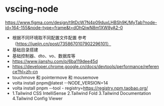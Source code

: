 # vscing-node

https://www.figma.com/design/t9tDcW7N4p09duxLHBSh9K/MyTab?node-id=164-155&node-type=frame&t=dOhQiwN8m1XW8yA2-0

- 根据不同环境取不同配置文件配置 参考（https://juejin.cn/post/7358670107902296101）
- 基础目录搭建
- 基础控制器、dto、vo、数据库等
- https://www.jianshu.com/p/6ba119dee45d
- https://developer.chrome.google.cn/docs/devtools/performance/reference?hl=zh-cn
- touchmove 和 pointermove 和 mousemove
- volta install pnpm@latest --NODE_VERSION=14
- volta install pnpm --tool - registry=https://registry.npm.taobao.org/
- 1.Tailwind CSS IntelliSense 2.Tailwind Fold 3.Tailwind Documentation 4.Tailwind Config Viewer
